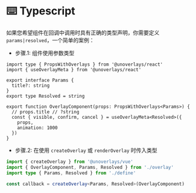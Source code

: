 # ⌨️ Typescript

如果您希望组件在回调中调用时具有正确的类型声明，你需要定义 `params|resolved`，一个简单的案例：



- 步骤.1: 组件使用参数类型

```tsx
import type { PropsWithOverlays } from '@unoverlays/react'
import { useOverlayMeta } from '@unoverlays/react'

export interface Params {
  title?: string
}
export type Resolved = string

export function OverlayComponent(props: PropsWithOverlays<Params>) {
  // props.title // ?string
  const { visible, confirm, cancel } = useOverlayMeta<Resolved>({
    props,
    animation: 1000
  })
}
```

- 步骤.2: 在使用 `createOverlay` 或 `renderOverlay` 时传入类型

```ts
import { createOverlay } from '@unoverlays/vue'
import { OverlayComponent, Params, Resolved } from './overlay'
import type { Params, Resolved } from './define'

const callback = createOverlay<Params, Resolved>(OverlayComponent)
```
